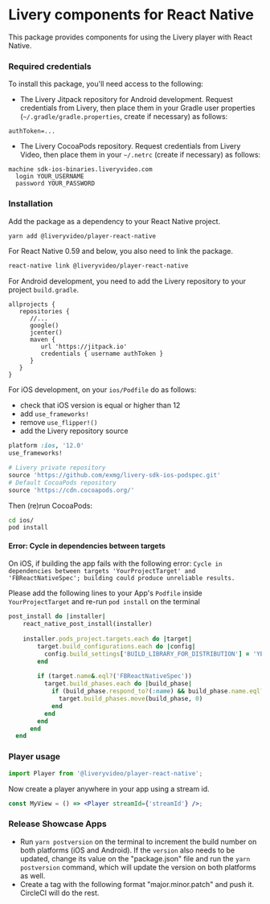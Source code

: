 # Livery components for React Native

This package provides components for using the Livery player with React Native.

### Required credentials

To install this package, you'll need access to the following:

- The Livery Jitpack repository for Android development. Request credentials from
  Livery, then place them in your Gradle user properties
  (`~/.gradle/gradle.properties`, create if necessary) as follows:

```
authToken=...
```

- The Livery CocoaPods repository. Request credentials from Livery Video, then
  place them in your `~/.netrc` (create if necessary) as follows:

```
machine sdk-ios-binaries.liveryvideo.com
  login YOUR_USERNAME
  password YOUR_PASSWORD
```

### Installation

Add the package as a dependency to your React Native project.

```bash
yarn add @liveryvideo/player-react-native
```

For React Native 0.59 and below, you also need to link the package.

```bash
react-native link @liveryvideo/player-react-native
```

For Android development, you need to add the Livery repository to your project
`build.gradle`.

```
allprojects {
   repositories {
      //...
      google()
      jcenter()
      maven {
         url 'https://jitpack.io'
         credentials { username authToken }
      }
   }
}
```

For iOS development, on your `ios/Podfile` do as follows:

- check that iOS version is equal or higher than 12
- add `use_frameworks!`
- remove `use_flipper!()`
- add the Livery repository source

```ruby
platform :ios, '12.0'
use_frameworks!

# Livery private repository
source 'https://github.com/exmg/livery-sdk-ios-podspec.git'
# Default CocoaPods repository
source 'https://cdn.cocoapods.org/'
```

Then (re)run CocoaPods:

```bash
cd ios/
pod install
```

#### Error: Cycle in dependencies between targets

On iOS, if building the app fails with the following error:
`Cycle in dependencies between targets 'YourProjectTarget' and 'FBReactNativeSpec'; building could produce unreliable results.`

Please add the following lines to your App's `Podfile` inside `YourProjectTarget` and re-run `pod install` on the terminal

```ruby
post_install do |installer|
    react_native_post_install(installer)
    
    installer.pods_project.targets.each do |target|
        target.build_configurations.each do |config|
          config.build_settings['BUILD_LIBRARY_FOR_DISTRIBUTION'] = 'YES'
        end
        
        if (target.name&.eql?('FBReactNativeSpec'))
          target.build_phases.each do |build_phase|
            if (build_phase.respond_to?(:name) && build_phase.name.eql?('[CP-User] Generate Specs'))
              target.build_phases.move(build_phase, 0)
            end
          end
        end
      end
  end
```

### Player usage

```jsx
import Player from '@liveryvideo/player-react-native';
```

Now create a player anywhere in your app using a stream id.

```jsx
const MyView = () => <Player streamId={'streamId'} />;
```

### Release Showcase Apps
- Run `yarn postversion` on the terminal to increment the build number on both platforms (iOS and Android). If the `version` also needs to be updated, change its value on the "package.json" file and run the `yarn postversion` command, which will update the version on both platforms as well.
- Create a tag with the following format "major.minor.patch" and push it. CircleCI will do the rest.
